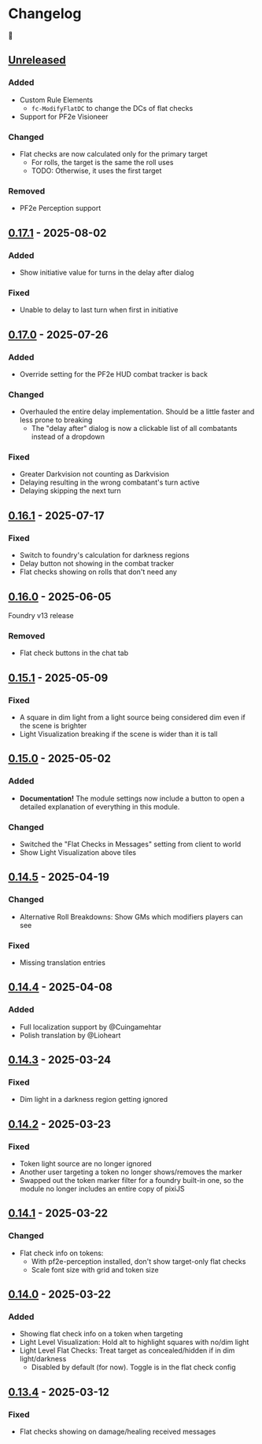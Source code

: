 # Changelog
🥭

## [Unreleased]
### Added
- Custom Rule Elements
  - `fc-ModifyFlatDC` to change the DCs of flat checks
- Support for PF2e Visioneer

### Changed
- Flat checks are now calculated only for the primary target
  - For rolls, the target is the same the roll uses
  - TODO: Otherwise, it uses the first target

### Removed
- PF2e Perception support

## [0.17.1] - 2025-08-02
### Added
- Show initiative value for turns in the delay after dialog

### Fixed
- Unable to delay to last turn when first in initiative

## [0.17.0] - 2025-07-26
### Added
- Override setting for the PF2e HUD combat tracker is back

### Changed
- Overhauled the entire delay implementation. Should be a little faster and less prone to breaking
  - The "delay after" dialog is now a clickable list of all combatants instead of a dropdown

### Fixed
- Greater Darkvision not counting as Darkvision
- Delaying resulting in the wrong combatant's turn active
- Delaying skipping the next turn

## [0.16.1] - 2025-07-17
### Fixed
- Switch to foundry's calculation for darkness regions
- Delay button not showing in the combat tracker
- Flat checks showing on rolls that don't need any

## [0.16.0] - 2025-06-05
Foundry v13 release

### Removed
- Flat check buttons in the chat tab

## [0.15.1] - 2025-05-09
### Fixed
- A square in dim light from a light source being considered dim even if the scene is brighter
- Light Visualization breaking if the scene is wider than it is tall

## [0.15.0] - 2025-05-02
### Added
- **Documentation!** The module settings now include a button to open a detailed explanation of everything in this module.

### Changed
- Switched the "Flat Checks in Messages" setting from client to world
- Show Light Visualization above tiles

## [0.14.5] - 2025-04-19
### Changed
- Alternative Roll Breakdowns: Show GMs which modifiers players can see

### Fixed
- Missing translation entries

## [0.14.4] - 2025-04-08
### Added
- Full localization support by @Cuingamehtar
- Polish translation by @Lioheart

## [0.14.3] - 2025-03-24
### Fixed
- Dim light in a darkness region getting ignored

## [0.14.2] - 2025-03-23
### Fixed
- Token light source are no longer ignored
- Another user targeting a token no longer shows/removes the marker
- Swapped out the token marker filter for a foundry built-in one, so the module no longer includes an entire copy of pixiJS

## [0.14.1] - 2025-03-22
### Changed
- Flat check info on tokens:
  - With pf2e-perception installed, don't show target-only flat checks
  - Scale font size with grid and token size

## [0.14.0] - 2025-03-22
### Added
- Showing flat check info on a token when targeting
- Light Level Visualization: Hold alt to highlight squares with no/dim light
- Light Level Flat Checks: Treat target as concealed/hidden if in dim light/darkness
  - Disabled by default (for now). Toggle is in the flat check config

## [0.13.4] - 2025-03-12
### Fixed
- Flat checks showing on damage/healing received messages

[Unreleased]: https://github.com/oWave/pf2e-flatcheck-helper/compare/v0.17.1...HEAD
[0.17.1]: https://github.com/oWave/pf2e-flatcheck-helper/compare/v0.17.0...v0.17.1
[0.17.0]: https://github.com/oWave/pf2e-flatcheck-helper/compare/v0.16.1...v0.17.0
[0.16.1]: https://github.com/oWave/pf2e-flatcheck-helper/compare/v0.16.0...v0.16.1
[0.16.0]: https://github.com/oWave/pf2e-flatcheck-helper/compare/v0.15.1...v0.16.0
[0.15.1]: https://github.com/oWave/pf2e-flatcheck-helper/compare/v0.15.0...v0.15.1
[0.15.0]: https://github.com/oWave/pf2e-flatcheck-helper/compare/v0.14.5...v0.15.0
[0.14.5]: https://github.com/oWave/pf2e-flatcheck-helper/compare/v0.14.4...v0.14.5
[0.14.4]: https://github.com/oWave/pf2e-flatcheck-helper/compare/v0.14.3...v0.14.4
[0.14.3]: https://github.com/oWave/pf2e-flatcheck-helper/compare/v0.14.2...v0.14.3
[0.14.2]: https://github.com/oWave/pf2e-flatcheck-helper/compare/v0.14.1...v0.14.2
[0.14.1]: https://github.com/oWave/pf2e-flatcheck-helper/compare/v0.14.0...v0.14.1
[0.14.0]: https://github.com/oWave/pf2e-flatcheck-helper/compare/v0.13.4...v0.14.0
[0.13.4]: https://github.com/oWave/pf2e-flatcheck-helper/releases/tag/v0.13.4

